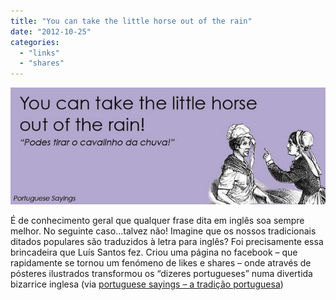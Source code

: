 ```yaml
---
title: "You can take the little horse out of the rain"
date: "2012-10-25"
categories: 
  - "links"
  - "shares"
---
```


![](images/tumblr_mcesscGzkr1qz4vrlo1_640.jpg)

É de conhecimento geral que qualquer frase dita em inglês soa sempre melhor. No seguinte caso…talvez não! Imagine que os nossos tradicionais ditados populares são traduzidos à letra para inglês? Foi precisamente essa brincadeira que Luís Santos fez. Criou uma página no facebook – que rapidamente se tornou um fenómeno de likes e shares – onde através de pósteres ilustrados transformou os “dizeres portugueses” numa divertida bizarrice inglesa (via [portuguese sayings – a tradição portuguesa](http://obviousmag.org/sphere/2012/10/portuguese-sayings-a-tradicao-portuguesa.html))
